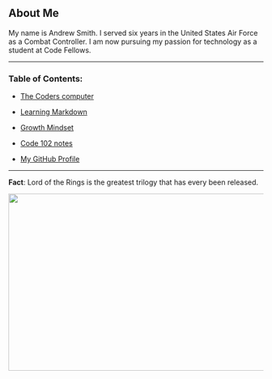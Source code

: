 ## About Me

My name is Andrew Smith. I served six years in the United States Air Force as a Combat Controller. I am now pursuing my passion for technology as a student at Code Fellows. 

___

### Table of Contents:
* [The Coders computer](https://andrewcs149.github.io/learning-journal/content/theCodersComputer.html)

* [Learning Markdown](https://andrewcs149.github.io/learning-journal/content/learningMarkdown.html)

* [Growth Mindset](https://andrewcs149.github.io/learning-journal/content/growthMindset.html)

* [Code 102 notes](https://andrewcs149.github.io/learning-journal/notes/code102.html)

* [My GitHub Profile](https://github.com/AndrewCS149)

---


**Fact**: Lord of the Rings is the greatest trilogy that has every been released. 

<img src="https://cdn1.thr.com/sites/default/files/imagecache/landscape_928x523/2012/09/Gandalf_a_l.jpg#gandalf" width="550" height="350">



